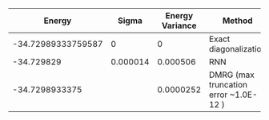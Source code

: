 | Energy                | Sigma           | Energy Variance  | Method                                                           | Data Repository                     |
|-----------------------|-----------------|------------------|------------------------------------------------------------------|-------------------------------------|
| -34.72989333759587    | 0               | 0                | Exact diagonalization                                            | N/A                                 |
| -34.729829            | 0.000014        | 0.000506         | RNN                                                              |                                     |
| -34.7298933375        |                 | 0.0000252        | DMRG (max truncation error ~1.0E-12 )                            |
